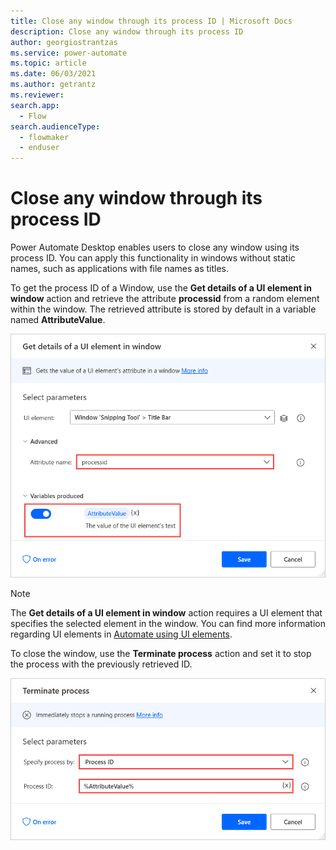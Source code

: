 ```yaml
---
title: Close any window through its process ID | Microsoft Docs
description: Close any window through its process ID
author: georgiostrantzas
ms.service: power-automate
ms.topic: article
ms.date: 06/03/2021
ms.author: getrantz
ms.reviewer:
search.app: 
  - Flow
search.audienceType: 
  - flowmaker
  - enduser
---
```


# Close any window through its process ID

Power Automate Desktop enables users to close any window using its process ID. You can apply this functionality in windows without static names, such as applications with file names as titles.

To get the process ID of a Window, use the **Get details of a UI element in window** action and retrieve the attribute **processid** from a random element within the window. The retrieved attribute is stored by default in a variable named **AttributeValue**.

![The configured Get details of a UI element in window action.](media/close-window-process-id/get-details-ui-element-action.png)

> [!NOTE]
> The **Get details of a UI element in window** action requires a UI element that specifies the selected element in the window. You can find more information regarding UI elements in [Automate using UI elements](../ui-elements.md).

To close the window, use the **Terminate process** action and set it to stop the process with the previously retrieved ID.

![The configured Terminate process action.](media/close-window-process-id/terminate-process-action.png)